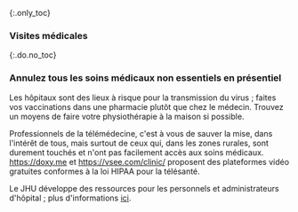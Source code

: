 {:.only_toc}
### Visites médicales

{:.do.no_toc}
### Annulez tous les soins médicaux non essentiels en présentiel 

Les hôpitaux sont des lieux à risque pour la transmission du virus ; faites vos vaccinations dans une pharmacie plutôt que chez le médecin. Trouvez un moyens de faire votre physiothérapie à la maison si possible.

Professionnels de la télémédecine, c'est à vous de sauver la mise, dans l'intérêt de tous, mais surtout de ceux qui, dans les zones rurales, sont durement touchés et n'ont pas facilement accès aux soins médicaux. https://doxy.me et https://vsee.com/clinic/ proposent des plateformes vidéo gratuites conformes à la loi HIPAA pour la télésanté.

Le JHU développe des ressources pour les personnels et administrateurs d'hôpital ; plus d'informations [ici](https://www.cbsnews.com/news/coronavirus-containment-dr-jon-lapook-60-minutes-2020-03-08/).
